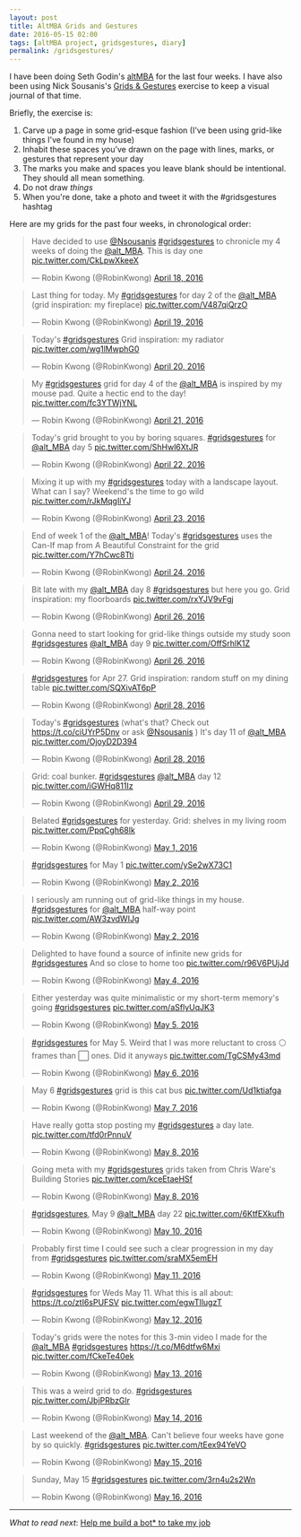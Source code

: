 ```yaml
---
layout: post
title: AltMBA Grids and Gestures
date: 2016-05-15 02:00
tags: [altMBA project, gridsgestures, diary]
permalink: /gridsgestures/
---
```

I have been doing Seth Godin's [altMBA](www.altmba.com) for the last four weeks. I have also been using Nick Sousanis's [Grids & Gestures](http://spinweaveandcut.com/grids-and-gestures/#gallery-1) exercise to keep a visual journal of that time.

Briefly, the exercise is:

1. Carve up a page in some grid-esque fashion (I've been using grid-like things I've found in my house)
2. Inhabit these spaces you’ve drawn on the page with lines, marks, or gestures that represent your day
3. The marks you make and spaces you leave blank should be intentional. They should all mean something.
4. Do not draw _things_
5. When you're done, take a photo and tweet it with the #gridsgestures hashtag

Here are my grids for the past four weeks, in chronological order:

<blockquote class="twitter-tweet" data-lang="en"><p lang="en" dir="ltr">Have decided to use <a href="https://twitter.com/Nsousanis">@Nsousanis</a> <a href="https://twitter.com/hashtag/gridsgestures?src=hash">#gridsgestures</a> to chronicle my 4 weeks of doing the <a href="https://twitter.com/alt_MBA">@alt_MBA</a>. This is day one <a href="https://t.co/CkLpwXkeeX">pic.twitter.com/CkLpwXkeeX</a></p>&mdash; Robin Kwong (@RobinKwong) <a href="https://twitter.com/RobinKwong/status/722184384401522688">April 18, 2016</a></blockquote>
<script async src="//platform.twitter.com/widgets.js" charset="utf-8"></script>

<blockquote class="twitter-tweet" data-lang="en"><p lang="en" dir="ltr">Last thing for today. My <a href="https://twitter.com/hashtag/gridsgestures?src=hash">#gridsgestures</a> for day 2 of the <a href="https://twitter.com/alt_MBA">@alt_MBA</a> (grid inspiration: my fireplace) <a href="https://t.co/V487qiQrzO">pic.twitter.com/V487qiQrzO</a></p>&mdash; Robin Kwong (@RobinKwong) <a href="https://twitter.com/RobinKwong/status/722569307515920385">April 19, 2016</a></blockquote>
<script async src="//platform.twitter.com/widgets.js" charset="utf-8"></script>

<blockquote class="twitter-tweet" data-lang="en"><p lang="en" dir="ltr">Today&#39;s <a href="https://twitter.com/hashtag/gridsgestures?src=hash">#gridsgestures</a> Grid inspiration: my radiator <a href="https://t.co/wg1lMwphG0">pic.twitter.com/wg1lMwphG0</a></p>&mdash; Robin Kwong (@RobinKwong) <a href="https://twitter.com/RobinKwong/status/722934605007974400">April 20, 2016</a></blockquote>
<script async src="//platform.twitter.com/widgets.js" charset="utf-8"></script>

<blockquote class="twitter-tweet" data-lang="en"><p lang="en" dir="ltr">My <a href="https://twitter.com/hashtag/gridsgestures?src=hash">#gridsgestures</a> grid for day 4 of the <a href="https://twitter.com/alt_MBA">@alt_MBA</a> is inspired by my mouse pad. Quite a hectic end to the day! <a href="https://t.co/fc3YTWjYNL">pic.twitter.com/fc3YTWjYNL</a></p>&mdash; Robin Kwong (@RobinKwong) <a href="https://twitter.com/RobinKwong/status/723297097244651520">April 21, 2016</a></blockquote>
<script async src="//platform.twitter.com/widgets.js" charset="utf-8"></script>

<blockquote class="twitter-tweet" data-lang="en"><p lang="en" dir="ltr">Today&#39;s grid brought to you by boring squares. <a href="https://twitter.com/hashtag/gridsgestures?src=hash">#gridsgestures</a> for <a href="https://twitter.com/alt_MBA">@alt_MBA</a> day 5 <a href="https://t.co/ShHwl6XtJR">pic.twitter.com/ShHwl6XtJR</a></p>&mdash; Robin Kwong (@RobinKwong) <a href="https://twitter.com/RobinKwong/status/723641989217030144">April 22, 2016</a></blockquote>
<script async src="//platform.twitter.com/widgets.js" charset="utf-8"></script>

<blockquote class="twitter-tweet" data-lang="en"><p lang="en" dir="ltr">Mixing it up with my <a href="https://twitter.com/hashtag/gridsgestures?src=hash">#gridsgestures</a> today with a landscape layout. What can I say? Weekend&#39;s the time to go wild <a href="https://t.co/rJkMqgIiYJ">pic.twitter.com/rJkMqgIiYJ</a></p>&mdash; Robin Kwong (@RobinKwong) <a href="https://twitter.com/RobinKwong/status/724008845777993728">April 23, 2016</a></blockquote>
<script async src="//platform.twitter.com/widgets.js" charset="utf-8"></script>

<blockquote class="twitter-tweet" data-lang="en"><p lang="en" dir="ltr">End of week 1 of the <a href="https://twitter.com/alt_MBA">@alt_MBA</a>! Today&#39;s <a href="https://twitter.com/hashtag/gridsgestures?src=hash">#gridsgestures</a> uses the Can-If map from A Beautiful Constraint for the grid <a href="https://t.co/Y7hCwc8Tti">pic.twitter.com/Y7hCwc8Tti</a></p>&mdash; Robin Kwong (@RobinKwong) <a href="https://twitter.com/RobinKwong/status/724367791869038593">April 24, 2016</a></blockquote>
<script async src="//platform.twitter.com/widgets.js" charset="utf-8"></script>

<blockquote class="twitter-tweet" data-lang="en"><p lang="en" dir="ltr">Bit late with my <a href="https://twitter.com/alt_MBA">@alt_MBA</a> day 8 <a href="https://twitter.com/hashtag/gridsgestures?src=hash">#gridsgestures</a> but here you go. Grid inspiration: my floorboards <a href="https://t.co/rxYJV9vFgj">pic.twitter.com/rxYJV9vFgj</a></p>&mdash; Robin Kwong (@RobinKwong) <a href="https://twitter.com/RobinKwong/status/724834406465167360">April 26, 2016</a></blockquote>
<script async src="//platform.twitter.com/widgets.js" charset="utf-8"></script>

<blockquote class="twitter-tweet" data-lang="en"><p lang="en" dir="ltr">Gonna need to start looking for grid-like things outside my study soon <a href="https://twitter.com/hashtag/gridsgestures?src=hash">#gridsgestures</a> <a href="https://twitter.com/alt_MBA">@alt_MBA</a> day 9 <a href="https://t.co/OffSrhlK1Z">pic.twitter.com/OffSrhlK1Z</a></p>&mdash; Robin Kwong (@RobinKwong) <a href="https://twitter.com/RobinKwong/status/725106868654358530">April 26, 2016</a></blockquote>
<script async src="//platform.twitter.com/widgets.js" charset="utf-8"></script>

<blockquote class="twitter-tweet" data-lang="en"><p lang="en" dir="ltr"><a href="https://twitter.com/hashtag/gridsgestures?src=hash">#gridsgestures</a> for Apr 27. Grid inspiration: random stuff on my dining table <a href="https://t.co/SQXivAT6pP">pic.twitter.com/SQXivAT6pP</a></p>&mdash; Robin Kwong (@RobinKwong) <a href="https://twitter.com/RobinKwong/status/725575004931371008">April 28, 2016</a></blockquote>
<script async src="//platform.twitter.com/widgets.js" charset="utf-8"></script>

<blockquote class="twitter-tweet" data-lang="en"><p lang="en" dir="ltr">Today&#39;s <a href="https://twitter.com/hashtag/gridsgestures?src=hash">#gridsgestures</a> (what&#39;s that? Check out <a href="https://t.co/ciUYrP5Dnv">https://t.co/ciUYrP5Dnv</a> or ask <a href="https://twitter.com/Nsousanis">@Nsousanis</a> ) It&#39;s day 11 of <a href="https://twitter.com/alt_MBA">@alt_MBA</a> <a href="https://t.co/OjoyD2D394">pic.twitter.com/OjoyD2D394</a></p>&mdash; Robin Kwong (@RobinKwong) <a href="https://twitter.com/RobinKwong/status/725818682732064768">April 28, 2016</a></blockquote>
<script async src="//platform.twitter.com/widgets.js" charset="utf-8"></script>

<blockquote class="twitter-tweet" data-lang="en"><p lang="en" dir="ltr">Grid: coal bunker. <a href="https://twitter.com/hashtag/gridsgestures?src=hash">#gridsgestures</a> <a href="https://twitter.com/alt_MBA">@alt_MBA</a> day 12 <a href="https://t.co/iGWHq811Iz">pic.twitter.com/iGWHq811Iz</a></p>&mdash; Robin Kwong (@RobinKwong) <a href="https://twitter.com/RobinKwong/status/726191053724852226">April 29, 2016</a></blockquote>
<script async src="//platform.twitter.com/widgets.js" charset="utf-8"></script>

<blockquote class="twitter-tweet" data-lang="en"><p lang="en" dir="ltr">Belated <a href="https://twitter.com/hashtag/gridsgestures?src=hash">#gridsgestures</a> for yesterday. Grid: shelves in my living room <a href="https://t.co/PpqCgh68lk">pic.twitter.com/PpqCgh68lk</a></p>&mdash; Robin Kwong (@RobinKwong) <a href="https://twitter.com/RobinKwong/status/726738767084703744">May 1, 2016</a></blockquote>
<script async src="//platform.twitter.com/widgets.js" charset="utf-8"></script>

<blockquote class="twitter-tweet" data-lang="en"><p lang="en" dir="ltr"><a href="https://twitter.com/hashtag/gridsgestures?src=hash">#gridsgestures</a> for May 1 <a href="https://t.co/ySe2wX73C1">pic.twitter.com/ySe2wX73C1</a></p>&mdash; Robin Kwong (@RobinKwong) <a href="https://twitter.com/RobinKwong/status/727064638387531776">May 2, 2016</a></blockquote>
<script async src="//platform.twitter.com/widgets.js" charset="utf-8"></script>

<blockquote class="twitter-tweet" data-lang="en"><p lang="en" dir="ltr">I seriously am running out of grid-like things in my house. <a href="https://twitter.com/hashtag/gridsgestures?src=hash">#gridsgestures</a> for <a href="https://twitter.com/alt_MBA">@alt_MBA</a> half-way point <a href="https://t.co/AW3zvdWIJg">pic.twitter.com/AW3zvdWIJg</a></p>&mdash; Robin Kwong (@RobinKwong) <a href="https://twitter.com/RobinKwong/status/727267205449129984">May 2, 2016</a></blockquote>
<script async src="//platform.twitter.com/widgets.js" charset="utf-8"></script>

<blockquote class="twitter-tweet" data-lang="en"><p lang="en" dir="ltr">Delighted to have found a source of infinite new grids for <a href="https://twitter.com/hashtag/gridsgestures?src=hash">#gridsgestures</a> And so close to home too <a href="https://t.co/r96V6PUjJd">pic.twitter.com/r96V6PUjJd</a></p>&mdash; Robin Kwong (@RobinKwong) <a href="https://twitter.com/RobinKwong/status/727772044679581696">May 4, 2016</a></blockquote>
<script async src="//platform.twitter.com/widgets.js" charset="utf-8"></script>

<blockquote class="twitter-tweet" data-lang="en"><p lang="en" dir="ltr">Either yesterday was quite minimalistic or my short-term memory&#39;s going <a href="https://twitter.com/hashtag/gridsgestures?src=hash">#gridsgestures</a> <a href="https://t.co/aSflyUqJK3">pic.twitter.com/aSflyUqJK3</a></p>&mdash; Robin Kwong (@RobinKwong) <a href="https://twitter.com/RobinKwong/status/728131657606127620">May 5, 2016</a></blockquote>
<script async src="//platform.twitter.com/widgets.js" charset="utf-8"></script>

<blockquote class="twitter-tweet" data-lang="en"><p lang="en" dir="ltr"><a href="https://twitter.com/hashtag/gridsgestures?src=hash">#gridsgestures</a> for May 5. Weird that I was more reluctant to cross ⚪️ frames than ⬜️ ones. Did it anyways <a href="https://t.co/TgCSMy43md">pic.twitter.com/TgCSMy43md</a></p>&mdash; Robin Kwong (@RobinKwong) <a href="https://twitter.com/RobinKwong/status/728481764587491328">May 6, 2016</a></blockquote>
<script async src="//platform.twitter.com/widgets.js" charset="utf-8"></script>

<blockquote class="twitter-tweet" data-lang="en"><p lang="en" dir="ltr">May 6 <a href="https://twitter.com/hashtag/gridsgestures?src=hash">#gridsgestures</a> grid is this cat bus <a href="https://t.co/Ud1ktiafga">pic.twitter.com/Ud1ktiafga</a></p>&mdash; Robin Kwong (@RobinKwong) <a href="https://twitter.com/RobinKwong/status/728924885125337088">May 7, 2016</a></blockquote>
<script async src="//platform.twitter.com/widgets.js" charset="utf-8"></script>

<blockquote class="twitter-tweet" data-lang="en"><p lang="en" dir="ltr">Have really gotta stop posting my <a href="https://twitter.com/hashtag/gridsgestures?src=hash">#gridsgestures</a> a day late. <a href="https://t.co/tfd0rPnnuV">pic.twitter.com/tfd0rPnnuV</a></p>&mdash; Robin Kwong (@RobinKwong) <a href="https://twitter.com/RobinKwong/status/729256775476781056">May 8, 2016</a></blockquote>
<script async src="//platform.twitter.com/widgets.js" charset="utf-8"></script>

<blockquote class="twitter-tweet" data-lang="en"><p lang="en" dir="ltr">Going meta with my <a href="https://twitter.com/hashtag/gridsgestures?src=hash">#gridsgestures</a> grids taken from Chris Ware&#39;s Building Stories <a href="https://t.co/kceEtaeHSf">pic.twitter.com/kceEtaeHSf</a></p>&mdash; Robin Kwong (@RobinKwong) <a href="https://twitter.com/RobinKwong/status/729437408366874624">May 8, 2016</a></blockquote>
<script async src="//platform.twitter.com/widgets.js" charset="utf-8"></script>

<blockquote class="twitter-tweet" data-lang="en"><p lang="en" dir="ltr"><a href="https://twitter.com/hashtag/gridsgestures?src=hash">#gridsgestures</a>, May 9 <a href="https://twitter.com/alt_MBA">@alt_MBA</a> day 22 <a href="https://t.co/6KtfEXkufh">pic.twitter.com/6KtfEXkufh</a></p>&mdash; Robin Kwong (@RobinKwong) <a href="https://twitter.com/RobinKwong/status/729928332771471361">May 10, 2016</a></blockquote>
<script async src="//platform.twitter.com/widgets.js" charset="utf-8"></script>

<blockquote class="twitter-tweet" data-lang="en"><p lang="en" dir="ltr">Probably first time I could see such a clear progression in my day from <a href="https://twitter.com/hashtag/gridsgestures?src=hash">#gridsgestures</a> <a href="https://t.co/sraMX5emEH">pic.twitter.com/sraMX5emEH</a></p>&mdash; Robin Kwong (@RobinKwong) <a href="https://twitter.com/RobinKwong/status/730312639910383616">May 11, 2016</a></blockquote>
<script async src="//platform.twitter.com/widgets.js" charset="utf-8"></script>

<blockquote class="twitter-tweet" data-lang="en"><p lang="en" dir="ltr"><a href="https://twitter.com/hashtag/gridsgestures?src=hash">#gridsgestures</a> for Weds May 11. What this is all about: <a href="https://t.co/ztI6sPUFSV">https://t.co/ztI6sPUFSV</a> <a href="https://t.co/egwTIlugzT">pic.twitter.com/egwTIlugzT</a></p>&mdash; Robin Kwong (@RobinKwong) <a href="https://twitter.com/RobinKwong/status/730665219182219264">May 12, 2016</a></blockquote>
<script async src="//platform.twitter.com/widgets.js" charset="utf-8"></script>

<blockquote class="twitter-tweet" data-lang="en"><p lang="en" dir="ltr">Today&#39;s grids were the notes for this 3-min video I made for the <a href="https://twitter.com/alt_MBA">@alt_MBA</a> <a href="https://twitter.com/hashtag/gridsgestures?src=hash">#gridsgestures</a> <a href="https://t.co/M6dtfw6Mxi">https://t.co/M6dtfw6Mxi</a> <a href="https://t.co/fCkeTe40ek">pic.twitter.com/fCkeTe40ek</a></p>&mdash; Robin Kwong (@RobinKwong) <a href="https://twitter.com/RobinKwong/status/730915397839507457">May 13, 2016</a></blockquote>
<script async src="//platform.twitter.com/widgets.js" charset="utf-8"></script>

<blockquote class="twitter-tweet" data-lang="en"><p lang="en" dir="ltr">This was a weird grid to do. <a href="https://twitter.com/hashtag/gridsgestures?src=hash">#gridsgestures</a> <a href="https://t.co/JbjPRbzGlr">pic.twitter.com/JbjPRbzGlr</a></p>&mdash; Robin Kwong (@RobinKwong) <a href="https://twitter.com/RobinKwong/status/731451310478897152">May 14, 2016</a></blockquote>
<script async src="//platform.twitter.com/widgets.js" charset="utf-8"></script>

<blockquote class="twitter-tweet" data-lang="en"><p lang="en" dir="ltr">Last weekend of the <a href="https://twitter.com/alt_MBA">@alt_MBA</a>. Can&#39;t believe four weeks have gone by so quickly. <a href="https://twitter.com/hashtag/gridsgestures?src=hash">#gridsgestures</a> <a href="https://t.co/tEex94YeVO">pic.twitter.com/tEex94YeVO</a></p>&mdash; Robin Kwong (@RobinKwong) <a href="https://twitter.com/RobinKwong/status/731769580419465216">May 15, 2016</a></blockquote>
<script async src="//platform.twitter.com/widgets.js" charset="utf-8"></script>

<blockquote class="twitter-tweet" data-lang="en"><p lang="en" dir="ltr">Sunday, May 15 <a href="https://twitter.com/hashtag/gridsgestures?src=hash">#gridsgestures</a> <a href="https://t.co/3rn4u2s2Wn">pic.twitter.com/3rn4u2s2Wn</a></p>&mdash; Robin Kwong (@RobinKwong) <a href="https://twitter.com/RobinKwong/status/732113710110638080">May 16, 2016</a></blockquote>
<script async src="//platform.twitter.com/widgets.js" charset="utf-8"></script>

---

*What to read next*: [Help me build a bot* to take my job](/build-bot-take-job/)